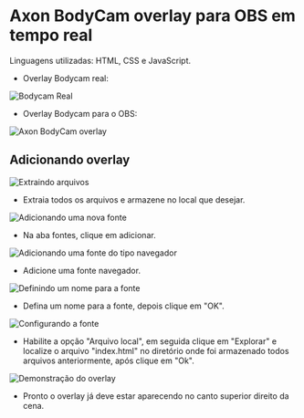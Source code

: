 # Axon BodyCam overlay para OBS em tempo real
 Linguagens utilizadas: HTML, CSS e JavaScript.

- Overlay Bodycam real:

![Bodycam Real](https://user-images.githubusercontent.com/90640158/164993094-c057f1cd-0506-4849-94b9-b0659878d94e.gif)

- Overlay Bodycam para o OBS:
 
![Axon BodyCam overlay](https://user-images.githubusercontent.com/90640158/164993122-62daa593-284c-43fa-b094-e034794894cd.gif)

## Adicionando overlay
![Extraindo arquivos](https://i.imgur.com/UitxKRZ.png)
- Extraia todos os arquivos e armazene no local que desejar.

![Adicionando uma nova fonte](https://i.imgur.com/QjqY4dD.png)
- Na aba fontes, clique em adicionar.

![Adicionando uma fonte do tipo navegador](https://i.imgur.com/B4hxcA6.png)
- Adicione uma fonte navegador.

![Definindo um nome para a fonte](https://i.imgur.com/iJm7zAE.png")
- Defina um nome para a fonte, depois clique em "OK".

![Configurando a fonte](https://i.imgur.com/CXmyVXB.png)
- Habilite a opção "Arquivo local", em seguida clique em "Explorar" e localize o arquivo "index.html" no diretório onde foi armazenado todos arquivos anteriormente, após clique em "Ok".

![Demonstração do overlay](https://i.imgur.com/k98NyNK.png)
* Pronto o overlay já deve estar aparecendo no canto superior direito da cena.

